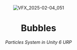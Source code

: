 <header>


![VFX_2025-02-04_051](https://github.com/user-attachments/assets/d74abc82-8891-44b9-9953-d2a1e6bce1e2)

# Bubbles

_Particles System in Unity 6 URP_


